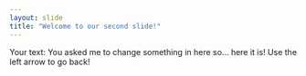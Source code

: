 ```yaml
---
layout: slide
title: "Welcome to our second slide!"
---
```

Your text: You asked me to change something in here so... here it is!
Use the left arrow to go back!

